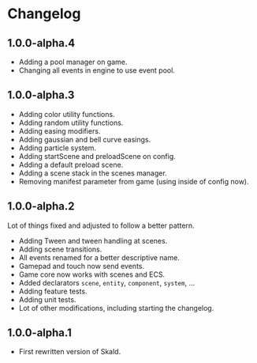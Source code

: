 # Changelog

## 1.0.0-alpha.4

- Adding a pool manager on game.
- Changing all events in engine to use event pool.


## 1.0.0-alpha.3

- Adding color utility functions.
- Adding random utility functions.
- Adding easing modifiers.
- Adding gaussian and bell curve easings.
- Adding particle system.
- Adding startScene and preloadScene on config.
- Adding a default preload scene.
- Adding a scene stack in the scenes manager.
- Removing manifest parameter from game (using inside of config now).


## 1.0.0-alpha.2

Lot of things fixed and adjusted to follow a better pattern.

- Adding Tween and tween handling at scenes.
- Adding scene transitions.
- All events renamed for a better descriptive name.
- Gamepad and touch now send events.
- Game core now works with scenes and ECS.
- Added declarators `scene`, `entity`, `component`, `system`, ... 
- Adding feature tests.
- Adding unit tests.
- Lot of other modifications, including starting the changelog.


## 1.0.0-alpha.1

- First rewritten version of Skald.
